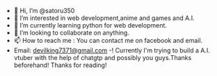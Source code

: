 - 👋 Hi, I’m @satoru350
- 👀 I’m interested in web development,anime and games and A.I.
- 🌱 I’m currently learning python for web development.
- 💞️ I’m looking to collaborate on anything.
- 📫 How to reach me : You can contact me on facebook and email. 
- Email: devilking7371@gmail.com 
-! Currently I'm trying to build a A.I. vtuber with the help of chatgtp and possibly you guys.Thanks beforehand! 
 Thanks for reading!
